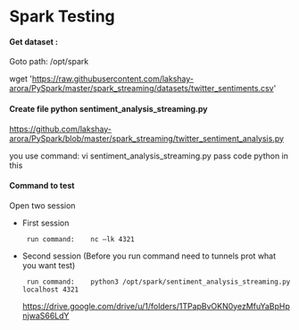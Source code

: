 # Spark Testing

#### Get dataset :

Goto path: /opt/spark

wget 'https://raw.githubusercontent.com/lakshay-arora/PySpark/master/spark_streaming/datasets/twitter_sentiments.csv'

#### Create file python sentiment_analysis_streaming.py

https://github.com/lakshay-arora/PySpark/blob/master/spark_streaming/twitter_sentiment_analysis.py

you use command: vi sentiment_analysis_streaming.py pass code python in this

#### Command to test

Open two session 

- First session

       run command:    nc –lk 4321

- Second session (Before you run command need to tunnels prot what you want test)

       run command:    python3 /opt/spark/sentiment_analysis_streaming.py localhost 4321
       
       
    https://drive.google.com/drive/u/1/folders/1TPapBvOKN0yezMfuYaBpHpnjwaS66LdY

